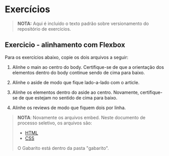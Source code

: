 # Exercícios

>**NOTA:** Aqui é incluído o texto padrão sobre versionamento do repositório de exercícios.

## Exercicio - alinhamento com Flexbox

Para os exercícios abaixo, copie os dois arquivos a seguir:


1. Alinhe o main ao centro do body. Certifique-se de que a orientação dos elementos dentro do body continue sendo de cima para baixo.

2. Alinhe o aside de modo que fique lado-a-lado com o article.

3. Alinhe os elementos dentro do aside ao centro. Novamente, certifique-se de que estejam no sentido de cima para baixo.

4. Alinhe os reviews de modo que fiquem dois por linha.
   

>**NOTA**: Novamente os arquivos embed. Neste documento de processo seletivo, os arquivos são:
> * [HTML](./04_exercicios.html)
> * [CSS](./04_exercicios.css)
>
> O Gabarito está dentro da pasta "gabarito".
